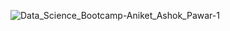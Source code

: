 
![Data_Science_Bootcamp-Aniket_Ashok_Pawar-1](https://github.com/aniketpawar123/Certificate/assets/123149177/01ef73bc-3ec3-46ea-9370-e571d9ec989f)
